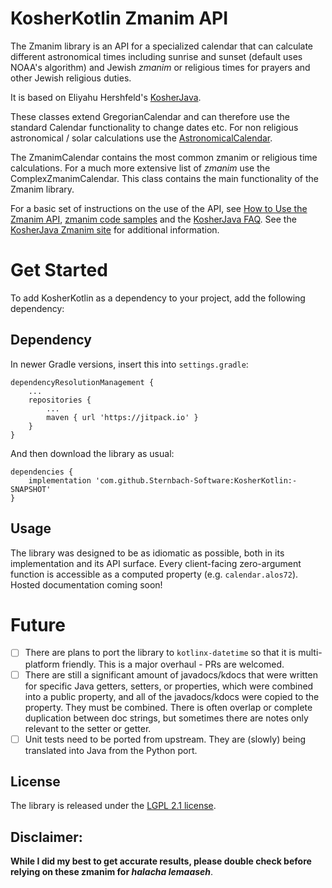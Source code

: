 KosherKotlin Zmanim API
=====================

The Zmanim library is an API for a specialized calendar that can calculate different astronomical
times including sunrise and sunset (default uses NOAA's algorithm) and Jewish _zmanim_ or religious times for prayers and other
Jewish religious duties.

It is based on Eliyahu Hershfeld's [KosherJava](https://github.com/KosherJava/zmanim).

These classes extend GregorianCalendar and can therefore
use the standard Calendar functionality to change dates etc. For non religious astronomical / solar
calculations use the [AstronomicalCalendar](./src/main/java/com/kosherjava/zmanim/AstronomicalCalendar.kt).

The ZmanimCalendar contains the most common zmanim or religious time calculations. For a much more
extensive list of _zmanim_ use the ComplexZmanimCalendar.
This class contains the main functionality of the Zmanim library.

For a basic set of instructions on the use of the API, see [How to Use the Zmanim API](https://kosherjava.com/zmanim-project/how-to-use-the-zmanim-api/), [zmanim code samples](https://kosherjava.com/tag/code-sample/) and the [KosherJava FAQ](https://kosherjava.com/tag/faq/). See the <a href="https://kosherjava.com">KosherJava Zmanim site</a> for additional information.

# Get Started
To add KosherKotlin as a dependency to your project, add the following dependency:

## Dependency

In newer Gradle versions, insert this into `settings.gradle`:

```
dependencyResolutionManagement {
    ...
    repositories {
        ...
        maven { url 'https://jitpack.io' }
    }
}
```
And then download the library as usual:

```
dependencies {
    implementation 'com.github.Sternbach-Software:KosherKotlin:-SNAPSHOT'
}
```
## Usage

The library was designed to be as idiomatic as possible, both in its implementation and its API surface. Every client-facing zero-argument function is accessible as a computed property (e.g. `calendar.alos72`). Hosted documentation coming soon!

# Future
 - [ ] There are plans to port the library to `kotlinx-datetime` so that it is multi-platform friendly. This is a major overhaul - PRs are welcomed.
 - [ ] There are still a significant amount of javadocs/kdocs that were written for specific Java getters, setters, or properties, which were combined into a public property, and all of the javadocs/kdocs were copied to the property. They must be combined. There is often overlap or complete duplication between doc strings, but sometimes there are notes only relevant to the setter or getter.
 - [ ] Unit tests need to be ported from upstream. They are (slowly) being translated into Java from the Python port. 

License
-------
The library is released under the [LGPL 2.1 license](https://kosherjava.com/2011/05/09/kosherjava-zmanim-api-released-under-the-lgpl-license/).

Disclaimer:
-----------
__While I did my best to get accurate results, please double check before relying on these zmanim for <em>halacha lemaaseh</em>__.
